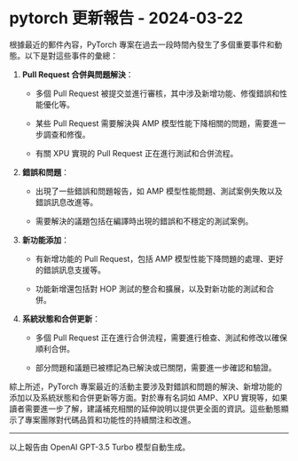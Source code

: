 # pytorch 更新報告 - 2024-03-22

根據最近的郵件內容，PyTorch 專案在過去一段時間內發生了多個重要事件和動態。以下是對這些事件的彙總：



1. **Pull Request 合併與問題解決**：

   - 多個 Pull Request 被提交並進行審核，其中涉及新增功能、修復錯誤和性能優化等。

   - 某些 Pull Request 需要解決與 AMP 模型性能下降相關的問題，需要進一步調查和修復。

   - 有關 XPU 實現的 Pull Request 正在進行測試和合併流程。



2. **錯誤和問題**：

   - 出現了一些錯誤和問題報告，如 AMP 模型性能問題、測試案例失敗以及錯誤訊息改進等。

   - 需要解決的議題包括在編譯時出現的錯誤和不穩定的測試案例。



3. **新功能添加**：

   - 有新增功能的 Pull Request，包括 AMP 模型性能下降問題的處理、更好的錯誤訊息支援等。

   - 功能新增還包括對 HOP 測試的整合和擴展，以及對新功能的測試和合併。



4. **系統狀態和合併更新**：

   - 多個 Pull Request 正在進行合併流程，需要進行檢查、測試和修改以確保順利合併。

   - 部分問題和議題已被標記為已解決或已關閉，需要進一步確認和驗證。



綜上所述，PyTorch 專案最近的活動主要涉及對錯誤和問題的解決、新增功能的添加以及系統狀態和合併更新等方面。對於專有名詞如 AMP、XPU 實現等，如果讀者需要進一步了解，建議補充相關的延伸說明以提供更全面的資訊。這些動態顯示了專案團隊對代碼品質和功能性的持續關注和改進。



---



以上報告由 OpenAI GPT-3.5 Turbo 模型自動生成。